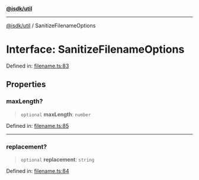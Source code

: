 [**@isdk/util**](../README.md)

***

[@isdk/util](../globals.md) / SanitizeFilenameOptions

# Interface: SanitizeFilenameOptions

Defined in: [filename.ts:83](https://github.com/isdk/util.js/blob/37cf8e647afe115375188dc281429b45345985c4/src/filename.ts#L83)

## Properties

### maxLength?

> `optional` **maxLength**: `number`

Defined in: [filename.ts:85](https://github.com/isdk/util.js/blob/37cf8e647afe115375188dc281429b45345985c4/src/filename.ts#L85)

***

### replacement?

> `optional` **replacement**: `string`

Defined in: [filename.ts:84](https://github.com/isdk/util.js/blob/37cf8e647afe115375188dc281429b45345985c4/src/filename.ts#L84)
